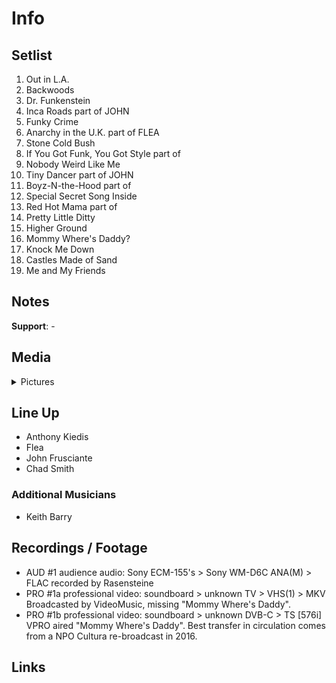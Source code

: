 # Info

## Setlist

1. Out in L.A.
2. Backwoods
3. Dr. Funkenstein
4. Inca Roads part of JOHN
5. Funky Crime
6. Anarchy in the U.K. part of FLEA
7. Stone Cold Bush
8. If You Got Funk, You Got Style part of
9. Nobody Weird Like Me
10. Tiny Dancer part of JOHN
11. Boyz-N-the-Hood part of
12. Special Secret Song Inside
13. Red Hot Mama part of
14. Pretty Little Ditty
15. Higher Ground
16. Mommy Where's Daddy?
17. Knock Me Down
18. Castles Made of Sand
19. Me and My Friends

## Notes

**Support**: -

## Media 

<details>
  <summary>Pictures</summary>
  <!--<img alt="Setlist" title="Setlist" src="_.jpg" height="200" />
  <img alt="Flyer" title="Flyer" src="_.jpg" height="200" />
  <img alt="Clipper" title="Clipper" src="_.jpg" height="200" />
  <img alt="Ticket" title="Ticket" src="_.jpg" height="200" />
  -->
</details>

## Line Up

* Anthony Kiedis
* Flea
* John Frusciante
* Chad Smith

### Additional Musicians

* Keith Barry

## Recordings / Footage

* AUD #1 audience audio: Sony ECM-155's > Sony WM-D6C ANA(M) > FLAC recorded by Rasensteine
* PRO #1a professional video: soundboard > unknown TV > VHS(1) > MKV Broadcasted by VideoMusic, missing "Mommy Where's Daddy".
* PRO #1b professional video: soundboard > unknown DVB-C > TS [576i] VPRO aired "Mommy Where's Daddy". Best transfer in circulation comes from a NPO Cultura re-broadcast in 2016.

## Links
